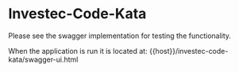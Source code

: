 # Investec-Code-Kata

Please see the swagger implementation for testing the functionality.

When the application is run it is located at: {{host}}/investec-code-kata/swagger-ui.html